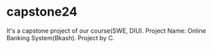 # capstone24
It's a capstone project of our course(SWE, DIU). Project Name: Online Banking System(Bkash). Project by C.
